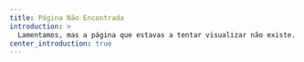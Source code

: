 ```yaml
---
title: Página Não Encontrada
introduction: >
  Lamentamos, mas a página que estavas a tentar visualizar não existe.
center_introduction: true
---
```

